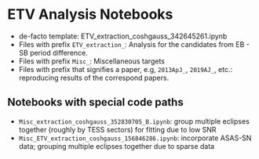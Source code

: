 # ETV Analysis Notebooks

- de-facto template: ETV_extraction_coshgauss_342645261.ipynb
- Files with prefix `ETV_extraction_`: Analysis for the candidates from EB - SB period difference.
- Files with prefix `Misc_`: Miscellaneous targets
- Files with prefix that signifies a paper, e.g, `2013ApJ_`, `2019AJ_`, etc.: reproducing results of the correspond papers.


## Notebooks with special code paths

- `Misc_extraction_coshgauss_352830705_B.ipynb`: group multiple eclipses together (roughly by TESS sectors) for fitting due to low SNR
- `Misc_ETV_extraction_coshgauss_156846286.ipynb`: incorporate ASAS-SN data; grouping multiple eclipses together due to sparse data

